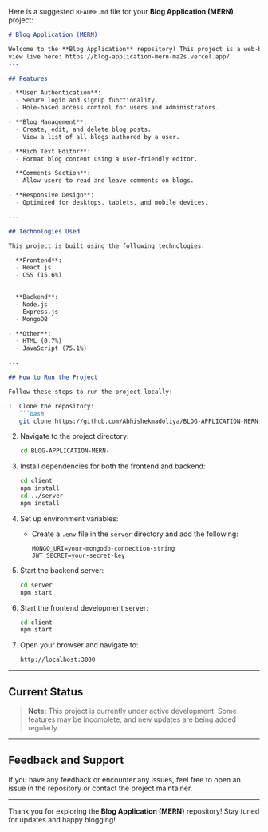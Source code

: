 Here is a suggested `README.md` file for your **Blog Application (MERN)** project:

```markdown
# Blog Application (MERN)

Welcome to the **Blog Application** repository! This project is a web-based platform designed for creating, managing, and viewing blog posts. Built using the MERN (MongoDB, Express.js, React.js, Node.js) stack, the application provides a seamless user experience for both readers and content creators.
view live here: https://blog-application-mern-ma2s.vercel.app/
---

## Features

- **User Authentication**:
  - Secure login and signup functionality.
  - Role-based access control for users and administrators.

- **Blog Management**:
  - Create, edit, and delete blog posts.
  - View a list of all blogs authored by a user.

- **Rich Text Editor**:
  - Format blog content using a user-friendly editor.

- **Comments Section**:
  - Allow users to read and leave comments on blogs.

- **Responsive Design**:
  - Optimized for desktops, tablets, and mobile devices.

---

## Technologies Used

This project is built using the following technologies:

- **Frontend**:
  - React.js
  - CSS (15.6%)
  

- **Backend**:
  - Node.js
  - Express.js
  - MongoDB

- **Other**:
  - HTML (0.7%)
  - JavaScript (75.1%)

---

## How to Run the Project

Follow these steps to run the project locally:

1. Clone the repository:
   ```bash
   git clone https://github.com/Abhishekmadoliya/BLOG-APPLICATION-MERN-.git
   ```

2. Navigate to the project directory:
   ```bash
   cd BLOG-APPLICATION-MERN-
   ```

3. Install dependencies for both the frontend and backend:
   ```bash
   cd client
   npm install
   cd ../server
   npm install
   ```

4. Set up environment variables:
   - Create a `.env` file in the `server` directory and add the following:
     ```
     MONGO_URI=your-mongodb-connection-string
     JWT_SECRET=your-secret-key
     ```

5. Start the backend server:
   ```bash
   cd server
   npm start
   ```

6. Start the frontend development server:
   ```bash
   cd client
   npm start
   ```

7. Open your browser and navigate to:
   ```
   http://localhost:3000
   ```

---

## Current Status

> **Note**: This project is currently under active development. Some features may be incomplete, and new updates are being added regularly.

---



## Feedback and Support

If you have any feedback or encounter any issues, feel free to open an issue in the repository or contact the project maintainer.

---

Thank you for exploring the **Blog Application (MERN)** repository! Stay tuned for updates and happy blogging!
```

